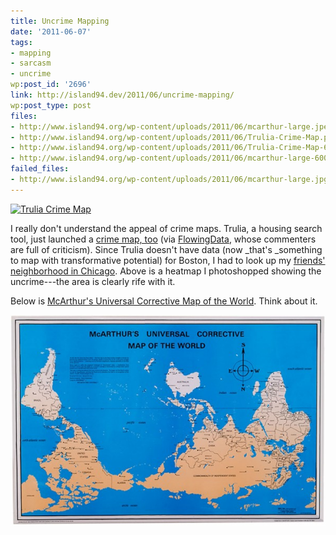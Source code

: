 ```yaml
---
title: Uncrime Mapping
date: '2011-06-07'
tags:
- mapping
- sarcasm
- uncrime
wp:post_id: '2696'
link: http://island94.dev/2011/06/uncrime-mapping/
wp:post_type: post
files:
- http://www.island94.org/wp-content/uploads/2011/06/mcarthur-large.jpeg
- http://www.island94.org/wp-content/uploads/2011/06/Trulia-Crime-Map.png
- http://www.island94.org/wp-content/uploads/2011/06/Trulia-Crime-Map-600x391.png
- http://www.island94.org/wp-content/uploads/2011/06/mcarthur-large-600x401.jpg
failed_files:
- http://www.island94.org/wp-content/uploads/2011/06/mcarthur-large.jpg
---
```


  [ ![](2011-06-07-Uncrime-Mapping/Trulia-Crime-Map-600x391.png "Trulia Crime Map") ](2011-06-07-Uncrime-Mapping/Trulia-Crime-Map.png)

I really don't understand the appeal of crime maps. Trulia, a housing search tool, just launched a [crime map, too](http://www.trulia.com/crime/) (via [FlowingData](http://flowingdata.com/2011/06/02/trulia-crime-map-helps-you-find-safe-living-places/), whose commenters are full of criticism). Since Trulia doesn't have data (now _that's _something to map with transformative potential) for Boston, I had to look up my [friends' neighborhood in Chicago](http://www.trulia.com/crime/#!cook-il/15/41.90543,-87.68471/Chicago,IL,Humboldt_Park/). Above is a heatmap I photoshopped showing the uncrime---the area is clearly rife with it.

Below is [McArthur's Universal Corrective Map of the World](http://www.odt.org/southupmaps.htm). Think about it.

[ ![](2011-06-07-Uncrime-Mapping/mcarthur-large-600x401.jpg "mcarthur-large") ](2011-06-07-Uncrime-Mapping/mcarthur-large.jpeg)